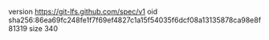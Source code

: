 version https://git-lfs.github.com/spec/v1
oid sha256:86ea69fc248fe1f7f69ef4827c1a15f54035f6dcf08a13135878ca98e8f81319
size 340
